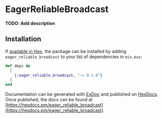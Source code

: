 # EagerReliableBroadcast

**TODO: Add description**

## Installation

If [available in Hex](https://hex.pm/docs/publish), the package can be installed
by adding `eager_reliable_broadcast` to your list of dependencies in `mix.exs`:

```elixir
def deps do
  [
    {:eager_reliable_broadcast, "~> 0.1.0"}
  ]
end
```

Documentation can be generated with [ExDoc](https://github.com/elixir-lang/ex_doc)
and published on [HexDocs](https://hexdocs.pm). Once published, the docs can
be found at [https://hexdocs.pm/eager_reliable_broadcast](https://hexdocs.pm/eager_reliable_broadcast).

